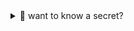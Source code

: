 <details>
  <summary>💌 want to know a secret?</summary>
  i’m probably working on a pink terminal theme right now.
</details>



